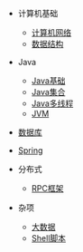* 计算机基础

  * [计算机网络](./docs/计算机网络.md)
  * [数据结构](./docs/数据结构.md)
* Java

  * [Java基础](./docs/Java基础.md)
  * [Java集合](./docs/Java集合.md)
  * [Java多线程](./docs/Java多线程.md)
  * [JVM](./docs/JVM.md)
* [数据库](./docs/数据库.md)
* [Spring](./docs/Spring.md)
* 分布式
  * [RPC框架](./docs/RPC框架.md)

* 杂项
  * [大数据](./docs/大数据.md)
  * [Shell脚本](./docs/Shell脚本.md)





